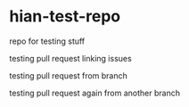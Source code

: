 # hian-test-repo

repo for testing stuff

testing pull request linking issues

testing pull request from branch

testing pull request again from another branch